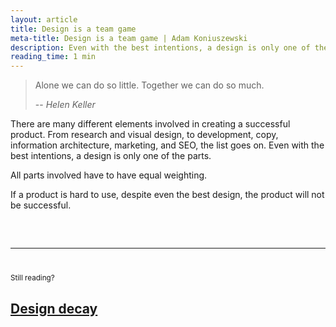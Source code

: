 ```yaml
---
layout: article
title: Design is a team game
meta-title: Design is a team game | Adam Koniuszewski
description: Even with the best intentions, a design is only one of the parts in creating a successful product.
reading_time: 1 min
---
```


> Alone we can do so little. Together we can do so much.
>
> -- <cite>Helen Keller</cite>

There are many different elements involved in creating a successful product. From research and visual design, to development, copy, information architecture, marketing, and SEO, the list goes on. Even with the best intentions, a design is only one of the parts. 

All parts involved have to have equal weighting. 

If a product is hard to use, despite even the best design, the product will not be successful. 

<hr style="margin-top: 60px; margin-bottom: 40px;">
<small>Still reading?</small>
<h2><a href="/writing/design-decay/">Design decay</a></h2>